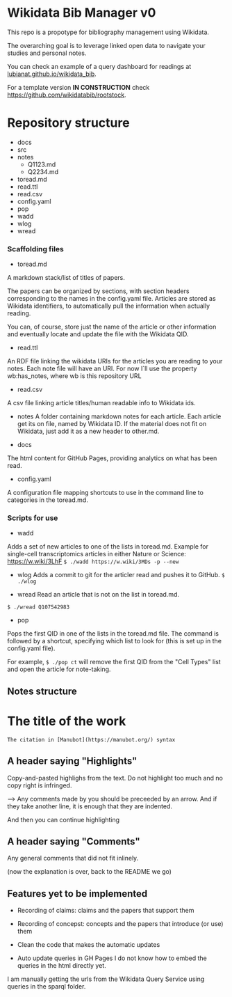 # Wikidata Bib Manager v0

This repo is a propotype for bibliography management using Wikidata. 

The overarching goal is to leverage linked open data to navigate your studies and personal notes. 

You can check an example of a query dashboard for readings at [lubianat.github.io/wikidata_bib](https://lubianat.github.io/wikidata_bib).

For a template version __IN CONSTRUCTION__ check <https://github.com/wikidatabib/rootstock>. 
# Repository structure
- docs
- src
- notes
    - Q1123.md
    - Q2234.md
- toread.md
- read.ttl
- read.csv
- config.yaml
- pop
- wadd
- wlog
- wread

### Scaffolding files

- toread.md

A markdown stack/list of titles of papers.

The papers can be organized by sections, with section headers corresponding to the names in the config.yaml file.
Articles are stored as Wikidata identifiers, to automatically pull the information when actually reading. 

You can, of course, store just the name of the article or other information and eventually locate and update the file with the Wikidata QID. 

- read.ttl

An RDF file linking the wikidata URIs for the articles you are reading to your notes. 
Each note file will have an URI. For now I`ll use the property wb:has_notes, where wb is this repository URL

- read.csv 

A csv file linking article titles/human readable info to Wikidata ids.

- notes
A folder containing markdown notes for each article. Each article get its on file, named by Wikidata ID. 
If the material does not fit on Wikidata, just add it as a new header to other.md.

- docs
  
The html content for GitHub Pages, providing analytics on what has been read. 

- config.yaml

A configuration file mapping shortcuts to use in the command line to categories in the toread.md.

### Scripts for use

- wadd

Adds a set of new articles to one of the lists in toread.md. Example for single-cell transcriptomics articles in either Nature or Science: https://w.wiki/3LhF
`$ ./wadd https://w.wiki/3MDs -p --new`

- wlog
Adds a commit to git for the articler read and pushes it to GitHub.
`$ ./wlog`

- wread
Read an article that is not on the list in toread.md. 

`$ ./wread Q107542983`

- pop

Pops the first QID in one of the lists in the toread.md file. The command is followed by a shortcut, specifying which list to look for (this is set up in the config.yaml file). 

For example, `$ ./pop ct` will remove the first QID from the "Cell Types" list and open the article for note-taking.

## Notes structure

# The title of the work
    The citation in [Manubot](https://manubot.org/) syntax

## A header saying "Highlights"

Copy-and-pasted highlighs from the text. Do not highlight too much and no copy right is infringed. 

--> Any comments made by you should be preceeded by an arrow. And
    if they take another line, it is enough that they are indented.

And then you can continue highlighting

## A header saying "Comments"
Any general comments that did not fit inlinely. 

(now the explanation is over, back to the README we go)

## Features yet to be implemented
- Recording of claims: claims and the papers that support them
- Recording of concepst: concepts and the papers that introduce (or use) them 
- Clean the code that makes the automatic updates

- Auto update queries in GH Pages 
I do not know how to embed the queries in the html directly yet.

I am manually getting the urls from the Wikidata Query Service
using queries in the sparql folder.     